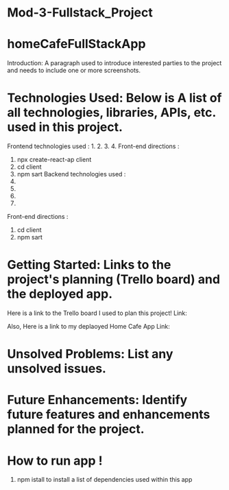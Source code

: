 # Mod-3-Fullstack_Project

# homeCafeFullStackApp

Introduction: A paragraph used to introduce interested parties to the project and needs to include one or more screenshots.

# Technologies Used: Below is A list of all technologies, libraries, APIs, etc. used in this project.

Frontend technologies used : 
1. 
2.
3.
4.
Front-end directions : 
1. npx create-react-ap client
2. cd client
3. npm sart
Backend technologies used : 
1.
2.
3.
4.
Front-end directions : 
1. cd client
2. npm sart
# Getting Started: Links to the project's planning (Trello board) and the deployed app.

Here is a link to the Trello board I used to plan this project! 
Link: 

Also, Here is a link to my deplaoyed Home Cafe App
Link:

# Unsolved Problems: List any unsolved issues.

# Future Enhancements: Identify future features and enhancements planned for the project.

# How to run app !

1. npm istall to install a list of dependencies used within this app